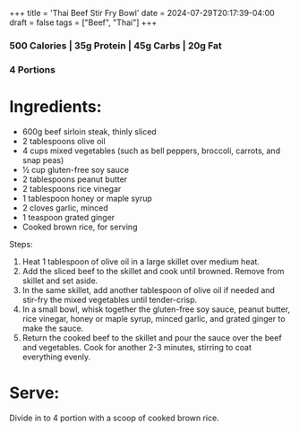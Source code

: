 +++
title = 'Thai Beef Stir Fry Bowl'
date = 2024-07-29T20:17:39-04:00
draft = false
tags = ["Beef", "Thai"]
+++

### 500 Calories | 35g Protein | 45g Carbs | 20g Fat
### 4 Portions

# Ingredients:
- 600g beef sirloin steak, thinly sliced
- 2 tablespoons olive oil
- 4 cups mixed vegetables (such as bell peppers, broccoli, carrots, and snap peas)
- ½ cup gluten-free soy sauce
- 2 tablespoons peanut butter
- 2 tablespoons rice vinegar
- 1 tablespoon honey or maple syrup
- 2 cloves garlic, minced
- 1 teaspoon grated ginger
- Cooked brown rice, for serving

Steps:
1. Heat 1 tablespoon of olive oil in a large skillet over medium heat.
2. Add the sliced beef to the skillet and cook until browned. Remove from skillet and set aside.
3. In the same skillet, add another tablespoon of olive oil if needed and stir-fry the mixed vegetables until tender-crisp.
4. In a small bowl, whisk together the gluten-free soy sauce, peanut butter, rice vinegar, honey or maple syrup, minced garlic, and grated ginger to make the sauce.
5. Return the cooked beef to the skillet and pour the sauce over the beef and vegetables. Cook for another 2-3 minutes, stirring to coat everything evenly.

# Serve:
Divide in to 4 portion with a scoop of cooked brown rice.
